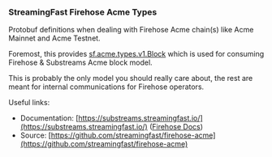 ### StreamingFast Firehose Acme Types

Protobuf definitions when dealing with Firehose Acme chain(s) like Acme Mainnet and Acme Testnet.

Foremost, this provides [sf.acme.types.v1.Block](https://buf.build/streamingfast/firehose-acme/docs/main:sf.acme.type.v1#sf.acme.type.v1.Block) which is used for consuming Firehose & Substreams Acme block model.

This is probably the only model you should really care about, the rest are meant for internal communications for Firehose operators.

Useful links:
- Documentation: [https://substreams.streamingfast.io/](https://substreams.streamingfast.io/) ([Firehose Docs](https://firehose.streamingfast.io/))
- Source: [https://github.com/streamingfast/firehose-acme](https://github.com/streamingfast/firehose-acme)